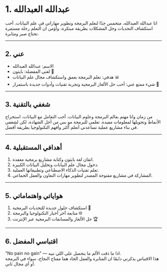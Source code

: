 # 1. عبدالله العبدالله

انا عبدالله العبدالله، متحمس جدًا لتعلم البرمجة وتطوير مهاراتي في علم البيانات. أحب استكشاف التحديات وحل المشكلات بطريقة مبتكرة، وأؤمن ان التعلم رحلة مستمرة تحتاج صبر ومثابرة.

---

## 2. عني
- الاسم: عبدالله العبدالله  
- لغتي المفضلة: بايثون 🐍  
- هدفي: تعلم البرمجة بعمق واستكشاف مجال علم البيانات  📊  
- شيء ممتع عني: أحب حل الألغاز البرمجية وتجربة تقنيات وأدوات جديدة باستمرار 🧩

---

## 3. شغفي بالتقنية
من زمان وانا مهتم بعالم البرمجة وعلوم البيانات. أحب التعامل مع البيانات، استخراج الأنماط وتحويلها لمعلومات مفيدة. تعلمي للبرمجة مو بس من أجل الشهادة، لكن لشغفي في بناء مشاريع عملية تساعدني أتعلم أكثر وأفهم التكنولوجيا بطريقة أفضل.

---

## 4. أهدافي المستقبلية
1. اتقان لغة بايثون وكتابة مشاريع برمجية معقدة.  
2. دخول مجال علم البيانات وتحليل البيانات الكبيرة.  
3. تعلم تقنيات الذكاء الاصطناعي وتطبيقاتها العملية.  
4. المشاركة في مشاريع مفتوحة المصدر لتطوير مهارات التعاون والعمل الجماعي.

---

## 5. هواياتي واهتماماتي
1. استكشاف حلول جديدة للتحديات البرمجية 🧠  
2. متابعة آخر أخبار التكنولوجيا والبرمجة 🌐  
3. حل الألغاز والمسابقات البرمجية عبر الإنترنت 🏆  


---

## 6. اقتباسي المفضل
"No pain no gain" — اذا ما ذقت الألم ما بتحصل على اللي تبيه.  
هذا الاقتباس يذكرني دايمًا ان المثابرة والعمل الجاد هما مفتاح النجاح، سواء في البرمجة أو أي مجال ثاني.

